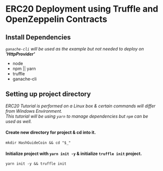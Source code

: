 # ERC20 Deployment using Truffle and OpenZeppelin Contracts

## Install Dependencies
_`ganache-cli` will be used as the example but not needed to deploy on **'HttpProvider'**_

- node
- npm || yarn
- truffle
- ganache-cli

## Setting up project directory
_ERC20 Tutorial is performed on a Linux box & certain commands will differ from Windows Environment._\
_This tutorial will be using `yarn` to manage dependencies but `npm` can be used as well._

#### Create new directory for project & **cd** into it.
`mkdir HashGuideCoin && cd "$_"`
#### Initialize project with `yarn init -y` & initialize `truffle init` project.
`yarn init -y && truffle init`